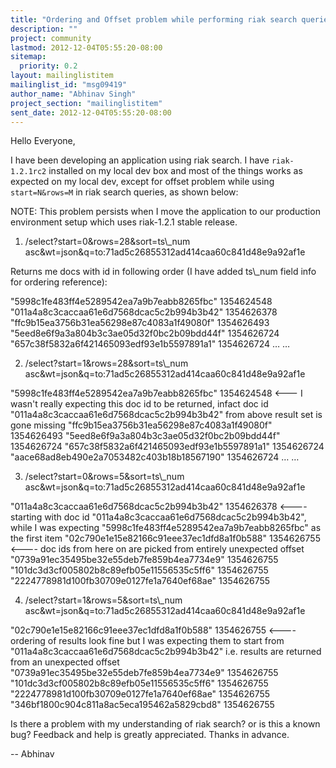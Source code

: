 ```yaml
---
title: "Ordering and Offset problem while performing riak search queries	against 1.2.1 stable"
description: ""
project: community
lastmod: 2012-12-04T05:55:20-08:00
sitemap:
  priority: 0.2
layout: mailinglistitem
mailinglist_id: "msg09419"
author_name: "Abhinav Singh"
project_section: "mailinglistitem"
sent_date: 2012-12-04T05:55:20-08:00
---
```



Hello Everyone,

I have been developing an application using riak search.
I have `riak-1.2.1rc2` installed on my local dev box and most of the things 
works as expected on my local dev,
except for offset problem while using `start=N&rows=M` in riak search queries, 
as shown below:

NOTE: This problem persists when I move the application to our production 
environment setup which uses riak-1.2.1 stable release.

1) /select?start=0&rows=28&sort=ts\\_num 
asc&wt=json&q=to:71ad5c26855312ad414caa60c841d48e9a92af1e

Returns me docs with id in following order (I have added ts\\_num field info for 
ordering reference):

"5998c1fe483ff4e5289542ea7a9b7eabb8265fbc" 1354624548
"011a4a8c3caccaa61e6d7568dcac5c2b994b3b42" 1354626378
"ffc9b15ea3756b31ea56298e87c4083a1f49080f" 1354626493
"5eed8e6f9a3a804b3c3ae05d32f0bc2b09bdd44f" 1354626724
"657c38f5832a6f421465093edf93e1b5597891a1" 1354626724
…
…

2) /select?start=1&rows=28&sort=ts\\_num 
asc&wt=json&q=to:71ad5c26855312ad414caa60c841d48e9a92af1e

"5998c1fe483ff4e5289542ea7a9b7eabb8265fbc" 1354624548 &lt;--- I 
wasn't really expecting this doc id to be returned, infact doc id 
"011a4a8c3caccaa61e6d7568dcac5c2b994b3b42" from above result set is gone missing
"ffc9b15ea3756b31ea56298e87c4083a1f49080f" 1354626493
"5eed8e6f9a3a804b3c3ae05d32f0bc2b09bdd44f" 1354626724
"657c38f5832a6f421465093edf93e1b5597891a1" 1354626724
"aace68ad8eb490e2a7053482c403b18b18567190" 1354626724
…
…

3) /select?start=0&rows=5&sort=ts\\_num 
asc&wt=json&q=to:71ad5c26855312ad414caa60c841d48e9a92af1e

"011a4a8c3caccaa61e6d7568dcac5c2b994b3b42" 1354626378 &lt;---- starting 
with doc id "011a4a8c3caccaa61e6d7568dcac5c2b994b3b42", while I was expecting 
"5998c1fe483ff4e5289542ea7a9b7eabb8265fbc" as the first item
"02c790e1e15e82166c91eee37ec1dfd8a1f0b588" 1354626755 &lt;---- doc ids 
from here on are picked from entirely unexpected offset
"0739a91ec35495be32e55deb7fe859b4ea7734e9" 1354626755
"101dc3d3cf005802b8c89efb05e11556535c5ff6" 1354626755
"2224778981d100fb30709e0127fe1a7640ef68ae" 1354626755

4) /select?start=1&rows=5&sort=ts\\_num 
asc&wt=json&q=to:71ad5c26855312ad414caa60c841d48e9a92af1e

"02c790e1e15e82166c91eee37ec1dfd8a1f0b588" 1354626755 &lt;---- ordering 
of results look fine but I was expecting them to start from 
"011a4a8c3caccaa61e6d7568dcac5c2b994b3b42" i.e. results are returned from an 
unexpected offset
"0739a91ec35495be32e55deb7fe859b4ea7734e9" 1354626755
"101dc3d3cf005802b8c89efb05e11556535c5ff6" 1354626755
"2224778981d100fb30709e0127fe1a7640ef68ae" 1354626755
"346bf1800c904c811a8ac5eca195462a5829cbd8" 1354626755

Is there a problem with my understanding of riak search? or is this a known bug?
Feedback and help is greatly appreciated.
Thanks in advance.

--
Abhinav

